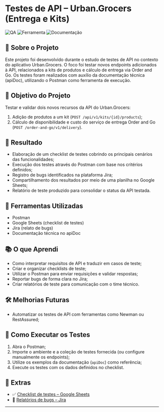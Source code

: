 # Testes de API – Urban.Grocers (Entrega e Kits)

![QA](https://img.shields.io/badge/Testes-API-blue)
![Ferramenta](https://img.shields.io/badge/Postman-Test%20Execution-orange)
![Documentação](https://img.shields.io/badge/apiDoc-Referência-informational)


## 📌 Sobre o Projeto

Este projeto foi desenvolvido durante o estudo de testes de API no contexto do aplicativo Urban.Grocers. O foco foi testar novos endpoints adicionados à API, relacionados a kits de produtos e cálculo de entrega via Order and Go. Os testes foram realizados com auxílio da documentação técnica (apiDoc), utilizando o Postman como ferramenta de execução.

## 🎯 Objetivo do Projeto

Testar e validar dois novos recursos da API do Urban.Grocers:
1. Adição de produtos a um kit (`POST /api/v1/kits/{id}/products`);
2. Cálculo de disponibilidade e custo do serviço de entrega Order and Go (`POST /order-and-go/v1/delivery`).

## 🧾 Resultado

- Elaboração de um checklist de testes cobrindo os principais cenários das funcionalidades;
- Execução dos testes através do Postman com base nos critérios definidos;
- Registro de bugs identificados na plataforma Jira;
- Compartilhamento dos resultados por meio de uma planilha no Google Sheets;
- Relatório de teste produzido para consolidar o status da API testada.

## 🔧 Ferramentas Utilizadas

- Postman  
- Google Sheets (checklist de testes)  
- Jira (relato de bugs)  
- Documentação técnica no apiDoc  

## 📚 O que Aprendi

- Como interpretar requisitos de API e traduzir em casos de teste;
- Criar e organizar checklists de teste;
- Utilizar o Postman para enviar requisições e validar respostas;
- Reportar bugs de forma clara no Jira;
- Criar relatórios de teste para comunicação com o time técnico.

## 🛠️ Melhorias Futuras

- Automatizar os testes de API com ferramentas como Newman ou RestAssured;

## 🚀 Como Executar os Testes

1. Abra o Postman;
2. Importe o ambiente e a coleção de testes fornecida (ou configure manualmente os endpoints);
3. Utilize os exemplos da documentação (`apiDoc`) como referência;
4. Execute os testes com os dados definidos no checklist.

## 📂 Extras

- ✅ [Checklist de testes – Google Sheets]([https://docs.google.com/spreadsheets/d/SEU_LINK_AQUI](https://docs.google.com/spreadsheets/d/1to5l7gcZbPaLRpjes2cyLjXu4T6rHYGv/edit?usp=sharing&ouid=117698170295509867083&rtpof=true&sd=true))  
- 🐞 [Relatórios de bugs – Jira](https://celiadepaivabruno.atlassian.net/jira/software/c/projects/S4/issues?jql=project%20%3D%20%22S4%22%20ORDER%20BY%20created%20DESC)

---
